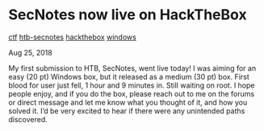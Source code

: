 # SecNotes now live on HackTheBox

[ctf](/tags#ctf ) [htb-secnotes](/tags#htb-secnotes )
[hackthebox](/tags#hackthebox ) [windows](/tags#windows )  
  
Aug 25, 2018

My first submission to HTB, SecNotes, went live today! I was aiming for an
easy (20 pt) Windows box, but it released as a medium (30 pt) box. First blood
for user just fell, 1 hour and 9 minutes in. Still waiting on root. I hope
people enjoy, and if you do the box, please reach out to me on the forums or
direct message and let me know what you thought of it, and how you solved it.
I’d be very excited to hear if there were any unintended paths discovered.

[](/2018/08/25/secnotes-now-live-on-hackthebox.html)

